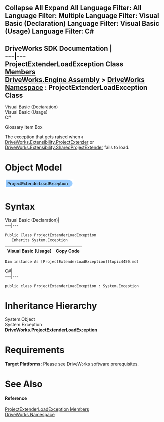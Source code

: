 Collapse All Expand All Language Filter: All  Language Filter: Multiple  Language Filter: Visual Basic (Declaration) Language Filter: Visual Basic (Usage) Language Filter: C#  
---  
DriveWorks SDK Documentation  |   
---|---  
ProjectExtenderLoadException Class   
[Members](topic4451.md)   
[DriveWorks.Engine Assembly](topic2156.md) > [DriveWorks Namespace](topic2159.md) : ProjectExtenderLoadException Class  
---  
  
Visual Basic (Declaration)    
Visual Basic (Usage)    
C# 

Glossary Item Box

The exception that gets raised when a [DriveWorks.Extensibility.ProjectExtender](topic7232.md) or [DriveWorks.Extensibility.SharedProjectExtender](topic7248.md) fails to load. 

# Object Model

![](dotnetdiagramimages/image211.png)

# Syntax

Visual Basic (Declaration)|   
---|---  
      
    
    Public Class ProjectExtenderLoadException 
       Inherits System.Exception  
  
Visual Basic (Usage)| Copy Code  
---|---  
      
    
    Dim instance As [ProjectExtenderLoadException](topic4450.md)  
  
C#|   
---|---  
      
    
    public class ProjectExtenderLoadException : System.Exception   
  
# Inheritance Hierarchy

System.Object  
System.Exception  
**DriveWorks.ProjectExtenderLoadException**  


# Requirements

**Target Platforms:** Please see DriveWorks software prerequisites.

# See Also

#### Reference

[ProjectExtenderLoadException Members](topic4451.md)   
[DriveWorks Namespace](topic2159.md)


